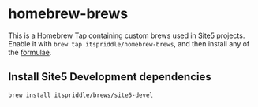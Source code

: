 # homebrew-brews

This is a Homebrew Tap containing custom brews used in [Site5](https://github.com/site5)
projects. Enable it with `brew tap itspriddle/homebrew-brews`, and then
install any of the [formulae][].

[formulae]: https://github.com/itspriddle/homebrew-brews/tree/master/Formula

## Install Site5 Development dependencies

`brew install itspriddle/brews/site5-devel`
